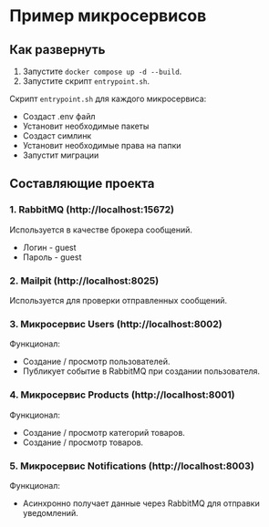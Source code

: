 # Пример микросервисов

## Как развернуть
1. Запустите `docker compose up -d --build`.
2. Запустите скрипт `entrypoint.sh`.

Скрипт `entrypoint.sh` для каждого микросервиса:
- Создаст .env файл
- Установит необходимые пакеты
- Создаст симлинк
- Установит необходимые права на папки
- Запустит миграции

## Составляющие проекта
### 1. RabbitMQ (http://localhost:15672)
Используется в качестве брокера сообщений.
- Логин - guest
- Пароль - guest

### 2. Mailpit (http://localhost:8025)
Используется для проверки отправленных сообщений.

### 3. Микросервис Users (http://localhost:8002)
Функционал:
- Создание / просмотр пользователей.
- Публикует событие в RabbitMQ при создании пользователя.

### 4. Микросервис Products (http://localhost:8001)
Функционал:
- Создание / просмотр категорий товаров.
- Создание / просмотр товаров.

### 5. Микросервис Notifications (http://localhost:8003)
Функционал:
- Асинхронно получает данные через RabbitMQ для отправки уведомлений.